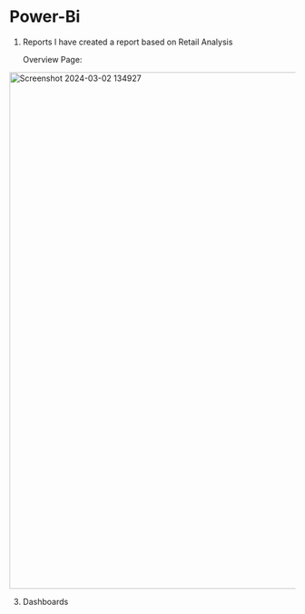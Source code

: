# Power-Bi

1. Reports
   I have created a report based on Retail Analysis

   Overview Page:
<img width="910" alt="Screenshot 2024-03-02 134927" src="https://github.com/bhumiben/Power-Bi/assets/125385846/066f7311-50b2-4d62-bc77-e815720806d7">

   
   
   
3. Dashboards
   
